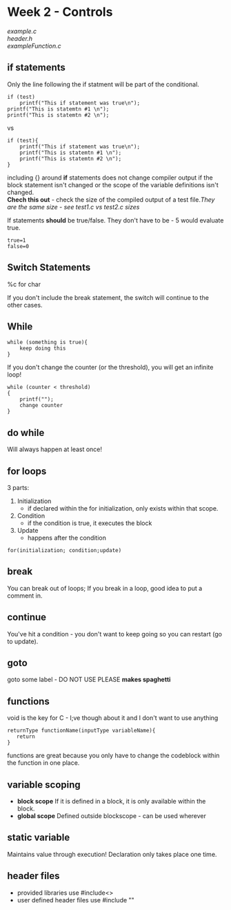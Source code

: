 # Week 2 - Controls

*example.c*\
*header.h*\
*exampleFunction.c*

## if statements
Only the line following the if statment will be part of the conditional.
```
if (test)
    printf("This if statement was true\n");
printf("This is statemtn #1 \n");
printf("This is statemtn #2 \n");
```
vs
```
if (test){
    printf("This if statement was true\n");
    printf("This is statemtn #1 \n");
    printf("This is statemtn #2 \n");
}
```

including {} around **if** statements does not change compiler output if the block statement isn't changed or the scope of the variable definitions isn't changed.\
**Chech this out** - check the size of the compiled output of a test file.*They are the same size - see test1.c vs test2.c sizes*

If statements __should__ be true/false. They don't have to be - 5 would evaluate true.
```
true=1
false=0
```

## Switch Statements
%c for char

If you don't include the break statement, the switch will continue to the other cases.

## While

```
while (something is true){
    keep doing this
}
```
If you don't change the counter (or the threshold), you will get an infinite loop!
```
while (counter < threshold)
{
    printf("");
    change counter
}
```
 ## do while
 Will always happen at least once!

 ## for loops
 3 parts:
 1. Initialization 
    - if declared within the for initialization, only exists within that scope.
 2. Condition 
    - if the condition is true, it executes the block
 3. Update
    - happens after the condition
 ```
for(initialization; condition;update)
 ```
 ## break
 You can break out of loops; If you break in a loop, good idea to put a comment in.
 ## continue
 You've hit a condition - you don't want to keep going so you can restart (go to update).
 ## goto
 goto some label - DO NOT USE PLEASE
 __makes spaghetti__

 ## functions
 void is the key for C - I;ve though about it and I don't want to use anything

 ```
returnType functionName(inputType variableName){
    return 
}
 ```
 functions are great because you only have to change the codeblock within the function in one place.

## variable scoping
 - __block scope__ If it is defined in a block, it is only available within the block.
 - __global scope__ Defined outside blockscope - can be used wherever

## static variable
 Maintains value through execution!
Declaration only takes place one time.

## header files
- provided libraries use #include<>
- user defined header files use #include ""
